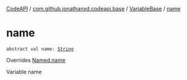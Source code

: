 [CodeAPI](../../index.md) / [com.github.jonathanxd.codeapi.base](../index.md) / [VariableBase](index.md) / [name](.)

# name

`abstract val name: `[`String`](https://kotlinlang.org/api/latest/jvm/stdlib/kotlin/-string/index.html)

Overrides [Named.name](../-named/name.md)

Variable name

